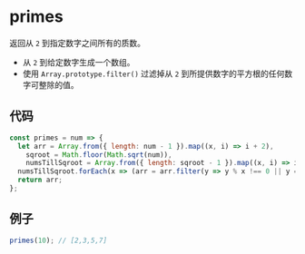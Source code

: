# primes

返回从 `2` 到指定数字之间所有的质数。

- 从 `2` 到给定数字生成一个数组。
- 使用 `Array.prototype.filter()` 过滤掉从 `2` 到所提供数字的平方根的任何数字可整除的值。

## 代码

```js
const primes = num => {
  let arr = Array.from({ length: num - 1 }).map((x, i) => i + 2),
    sqroot = Math.floor(Math.sqrt(num)),
    numsTillSqroot = Array.from({ length: sqroot - 1 }).map((x, i) => i + 2);
  numsTillSqroot.forEach(x => (arr = arr.filter(y => y % x !== 0 || y === x)));
  return arr;
};
```

## 例子

```js
primes(10); // [2,3,5,7]
```
